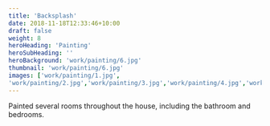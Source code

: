```yaml
---
title: 'Backsplash'
date: 2018-11-18T12:33:46+10:00
draft: false
weight: 8
heroHeading: 'Painting'
heroSubHeading: ''
heroBackground: 'work/painting/6.jpg'
thumbnail: 'work/painting/6.jpg'
images: ['work/painting/1.jpg', 
'work/painting/2.jpg','work/painting/3.jpg','work/painting/4.jpg','work/painting/5.jpg','work/painting/6.jpg']
---
```


Painted several rooms throughout the house, including the bathroom and bedrooms.                                           
